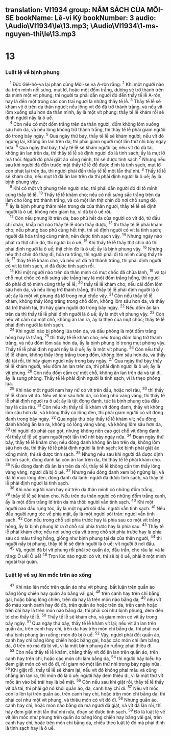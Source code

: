 translation: VI1934
group: NĂM SÁCH CỦA MÔI-SE
bookName: Lê-vi Ký 
bookNumber: 3
audio: \Audio\VI1934\le\13.mp3; \Audio\VI1934\1-ms-nguyen-thi\le\13.mp3
-------

<div class="title"><h1>13</h1><h3>Luật lệ về bịnh phung</h3></div>
<span class="verse le_13_1"> <sup>1</sup> Đức Giê-hô-va lại phán cùng Môi-se và A-rôn rằng: </span>
<span class="verse le_13_2"><sup>2</sup> Khi một người nào da trên mình nổi sưng, mụt lở, hoặc một đốm trắng, dường sẽ trở thành trên da mình một vít phung, thì người ta phải dẫn người đó đến thầy tế lễ A-rôn, hay là đến một trong các con trai người là những thầy tế lễ. </span>
<span class="verse le_13_3"><sup>3</sup> Thầy tế lễ sẽ khám vít ở trên da thân người; nếu lông vít đó đã trở thành trắng, và nếu vít lõm xuống sâu hơn da thân mình, ấy là một vít phung: thầy tế lễ khám rồi sẽ định người nầy là ô uế. <br/></span>
<span class="verse le_13_4"> <sup>4</sup> Còn nếu có một đốm trắng trên da thân người, đốm không lõm xuống sâu hơn da, và nếu lông không trở thành trắng, thì thầy tế lễ phải giam người đó trong bảy ngày. </span>
<span class="verse le_13_5"><sup>5</sup> Qua ngày thứ bảy, thầy tế lễ sẽ khám người, nếu vít đó ngừng lại, không ăn lan trên da, thì phải giam người một lần thứ nhì bảy ngày nữa. </span>
<span class="verse le_13_6"><sup>6</sup> Qua ngày thứ bảy, thầy tế lễ sẽ khám người lại; nếu vít đó đã tái, không ăn lan trên da, thì thầy tế lễ sẽ định người đó là tinh sạch; ấy là mụt lở mà thôi. Người đó phải giặt áo xống mình, thì sẽ được tinh sạch </span>
<span class="verse le_13_7"><sup>7</sup> Nhưng nếu sau khi người đã đến trước mặt thầy tế lễ để được định là tinh sạch, mụt lở còn phát lại trên da, thì người phải đến thầy tế lễ một lần thứ nhì. </span>
<span class="verse le_13_8"><sup>8</sup> Thầy tế lễ sẽ khám cho, nếu mụt lở đã ăn lan trên da thì phải định người là ô uế; ấy là bịnh phung vậy. <br/></span>
<span class="verse le_13_9"> <sup>9</sup> Khi có một vít phung trên người nào, thì phải dẫn người đó đi tỏ mình cùng thầy tế lễ. </span>
<span class="verse le_13_10"><sup>10</sup> Thầy tế lễ khám cho; nếu có nổi sưng sắc trắng trên da làm cho lông trở thành trắng, và có một lằn thịt chín đỏ nơi chỗ sưng đó, </span>
<span class="verse le_13_11"><sup>11</sup> ấy là bịnh phung thâm niên trong da của thân người, thầy tế lễ sẽ định người là ô uế, không nên giam họ, vì đã bị ô uế rồi. <br/></span>
<span class="verse le_13_12"> <sup>12</sup> Còn nếu phung lở trên da, bao phủ hết da của người có vít đó, từ đầu chí chân, khắp nơi nào thầy tế lễ dòm thấy được, </span>
<span class="verse le_13_13"><sup>13</sup> thì thầy tế lễ phải khám cho; nếu phung bao phủ cùng hết thịt, thì sẽ định người có vít là tinh sạch; người đã hóa trắng cùng mình, nên được tinh sạch vậy. </span>
<span class="verse le_13_14"><sup>14</sup> Nhưng ngày nào phát ra thịt chín đỏ, thì người bị ô uế. </span>
<span class="verse le_13_15"><sup>15</sup> Khi thầy tế lễ thấy thịt chín đỏ thì phải định người là ô uế; thịt chín đỏ là ô uế; ấy là bịnh phung vậy. </span>
<span class="verse le_13_16"><sup>16</sup> Nhưng nếu thịt chín đỏ thay đi, hóa ra trắng, thì người phải đi tỏ mình cùng thầy tế lễ; </span>
<span class="verse le_13_17"><sup>17</sup> thầy tế lễ khám cho, và nếu vít đã trở thành trắng, thì phải định người có vít là tinh sạch, vì đã được tinh sạch rồi. <br/></span>
<span class="verse le_13_18"> <sup>18</sup> Khi một người nào trên da thân mình có mụt chốc đã chữa lành, </span>
<span class="verse le_13_19"><sup>19</sup> và tại chỗ mụt chốc có nổi sưng sắc trắng hay là một đốm trắng hồng, thì người đó phải đi tỏ mình cùng thầy tế lễ; </span>
<span class="verse le_13_20"><sup>20</sup> thầy tế lễ khám cho; nếu cái đốm lõm sâu hơn da, và nếu lông trở thành trắng, thì thầy tế lễ phải định người là ô uế; ấy là một vít phung đã lở trong mụt chốc vậy. </span>
<span class="verse le_13_21"><sup>21</sup> Còn nếu thầy tế lễ khám, không thấy lông trắng trong chỗ đốm, không lõm sâu hơn da, và thấy đã trở thành tái, thì hãy giam người đó trong bảy ngày. </span>
<span class="verse le_13_22"><sup>22</sup> Nếu đốm ăn lan trên da thì thầy tế lễ phải định người là ô uế; ấy là một vít phung vậy. </span>
<span class="verse le_13_23"><sup>23</sup> Còn nếu vít cầm cự một chỗ, không ăn lan ra, ấy là thẹo của mụt chốc; thầy tế lễ phải định người là tinh sạch. <br/></span>
<span class="verse le_13_24"> <sup>24</sup> Khi người nào bị phỏng lửa trên da, và dấu phỏng là một đốm trắng hồng hay là trắng, </span>
<span class="verse le_13_25"><sup>25</sup> thì thầy tế lễ khám cho; nếu trong đốm lông trở thành trắng, và nếu đốm lõm sâu hơn da, ấy là bịnh phung lở trong mụt phỏng vậy. Thầy tế lễ phải định người nầy là ô uế; ấy là một vít phung. </span>
<span class="verse le_13_26"><sup>26</sup> Còn nếu thầy tế lễ khám, không thấy lông trắng trong đốm, không lõm sâu hơn da, và thấy đã tái rồi, thì hãy giam người nầy trong bảy ngày. </span>
<span class="verse le_13_27"><sup>27</sup> Qua ngày thứ bảy thầy tế lễ khám người, nếu đốm ăn lan trên da, thì phải định người là ô uế; ấy là vít phung. </span>
<span class="verse le_13_28"><sup>28</sup> Còn nếu đốm cầm cự một chỗ, không ăn lan trên da và tái đi, ấy là sưng phỏng. Thầy tế lễ phải định người là tinh sạch, vì là thẹo phỏng lửa. <br/></span>
<span class="verse le_13_29"> <sup>29</sup> Khi nào một người nam hay nữ có vít trên đầu, hoặc nơi râu, </span>
<span class="verse le_13_30"><sup>30</sup> thì thầy tế lễ khám vít đó. Nếu vít lõm sâu hơn da, có lông nhỏ vàng vàng, thì thầy tế lễ phải định người ra ô uế; ấy là tật đòng đanh, tức là bịnh phung của đầu hay là của râu. </span>
<span class="verse le_13_31"><sup>31</sup> Còn nếu khi thầy tế lễ khám vít đòng đanh, thấy vít không lõm sâu hơn da, và không thấy có lông đen, thì phải giam người có vít đòng đanh trong bảy ngày. </span>
<span class="verse le_13_32"><sup>32</sup> Qua ngày thứ bảy thầy tế lễ khám vít; nếu đòng đanh không ăn lan ra, không có lông vàng vàng, và không lõm sâu hơn da, </span>
<span class="verse le_13_33"><sup>33</sup> thì người đó phải cạo gọt, nhưng không nên cạo gọt chỗ vít đòng đanh, rồi thầy tế lễ sẽ giam người một lần thứ nhì bảy ngày nữa. </span>
<span class="verse le_13_34"><sup>34</sup> Đoạn ngày thứ bảy, thầy tế lễ khám cho; nếu đòng đanh không ăn lan trên da, không lõm sâu hơn da, thì thầy tế lễ phải định người là tinh sạch; kẻ bịnh phải giặt áo xống mình, thì sẽ được tinh sạch. </span>
<span class="verse le_13_35"><sup>35</sup> Nhưng nếu sau khi người đã được định là tinh sạch, đòng đanh lại còn ăn lan trên da, thì thầy tế lễ phải khám cho. </span>
<span class="verse le_13_36"><sup>36</sup> Nếu đòng đanh đã ăn lan trên da rồi, thầy tế lễ không cần tìm thấy lông vàng vàng, người đã bị ô uế. </span>
<span class="verse le_13_37"><sup>37</sup> Nhưng nếu đòng đanh xem bộ ngừng lại, và đã lố mọc lông đen, đòng đanh đã lành: người đã được tinh sạch, và thầy tế lễ phải định người là tinh sạch. <br/></span>
<span class="verse le_13_38"> <sup>38</sup> Khi nào người nam hay nữ trên da thân mình có những đốm trắng, </span>
<span class="verse le_13_39"><sup>39</sup> thầy tế lễ sẽ khám cho. Nếu trên da thân người có những đốm trắng xanh, ấy là một đốm trắng lở trên da mà thôi: người vẫn tinh sạch. </span>
<span class="verse le_13_40"><sup>40</sup> Khi một người nào đầu rụng tóc, ấy là một người sói đầu: người vẫn tinh sạch. </span>
<span class="verse le_13_41"><sup>41</sup> Nếu đầu người rụng tóc về phía mặt, ấy là một người sói trán: người vẫn tinh sạch. </span>
<span class="verse le_13_42"><sup>42</sup> Còn nếu trong chỗ sói phía trước hay là phía sau có một vít trắng hồng, ấy là bịnh phung lở ra ở chỗ sói phía trước hay là phía sau. </span>
<span class="verse le_13_43"><sup>43</sup> Thầy tế lễ phải khám cho; nếu nơi sưng của vít trong chỗ sói phía trước hay là phía sau có màu trắng hồng, giống như bịnh phung tại da của thân người, </span>
<span class="verse le_13_44"><sup>44</sup> thì người nầy bị phung, thầy tế lễ sẽ định người là ô uế; vít người ở nơi đầu. <br/></span>
<span class="verse le_13_45"> <sup>45</sup> Vả, người đã bị vít phung rồi phải xé quần áo, đầu trần, che râu lại và la rằng: Ô uế! Ô uế! </span>
<span class="verse le_13_46"><sup>46</sup> Trọn lúc nào người có vít, thì sẽ bị ô uế, phải ở một mình ngoài trại quân. <br/></span>
<div class="title"><h3>Luật lệ về sự lên mốc trên áo xống</h3></div>
<span class="verse le_13_47"> <sup>47</sup> Khi nào lên mốc trên quần áo như vít phung, bất luận trên quần áo bằng lông chiên hay quần áo bằng vải gai, </span>
<span class="verse le_13_48"><sup>48</sup> trên canh hay trên chỉ bằng gai, hoặc bằng lông chiên, trên da hay là trên món nào bằng da; </span>
<span class="verse le_13_49"><sup>49</sup> nếu vít đó màu xanh xanh hay đỏ đỏ, trên quần áo hoặc trên da, trên canh hoặc trên chỉ hay là trên món nào bằng da, thì phải coi như bịnh phung, đem đến tỏ cho thầy tế lễ. </span>
<span class="verse le_13_50"><sup>50</sup> Thầy tế lễ sẽ khám cho, và giam món có vít ấy trong bảy ngày. </span>
<span class="verse le_13_51"><sup>51</sup> Qua ngày thứ bảy, thầy tế lễ khám vít lại; nếu vít ăn lan trên quần áo, trên canh hay chỉ, trên da hay trên món chi bằng da, thì phải coi như bịnh phung ăn ruồng; món đó bị ô uế. </span>
<span class="verse le_13_52"><sup>52</sup> Vậy, người phải đốt quần áo, canh hay chỉ bằng lông chiên hoặc bằng gai, hoặc các món chi làm bằng da, ở trên nó mà đã bị vít, vì là một bịnh phung ăn ruồng: phải thiêu đi. <br/></span>
<span class="verse le_13_53"> <sup>53</sup> Còn nếu thầy tế lễ khám, chẳng thấy vít đó ăn lan trên quần áo, trên canh hay trên chỉ, hoặc các món chi làm bằng da, </span>
<span class="verse le_13_54"><sup>54</sup> thì người hãy biểu họ đem giặt món có vít đó đi, rồi giam nó một lần thứ nhì trong bảy ngày nữa. </span>
<span class="verse le_13_55"><sup>55</sup> Khi giặt rồi, thầy tế lễ sẽ khám lại, nếu vít đó không phai màu và cũng chẳng ăn lan ra, thì món đó là ô uế: ngươi hãy đem thiêu đi, vì là một thứ vít mốc ăn vào bề trái hay là bề mặt. </span>
<span class="verse le_13_56"><sup>56</sup> Còn nếu sau khi giặt rồi, thầy tế lễ thấy vít đã tái, thì phải gỡ nó khỏi quần áo, da, canh hay chỉ đi. </span>
<span class="verse le_13_57"><sup>57</sup> Nếu vít mốc còn ló lên lại trên quần áo, trên canh hay chỉ, hoặc trên món chi bằng da, thì phải coi như một vít phung, và thiêu món có vít đó đi. </span>
<span class="verse le_13_58"><sup>58</sup> Nhưng quần áo, canh hay chỉ, hoặc món nào bằng da mà ngươi đã giặt, và vít đã lặn rồi, thì hãy đem giặt một lần thứ nhì nữa, đoạn sẽ được tinh sạch. </span>
<span class="verse le_13_59"><sup>59</sup> Đó là luật lệ về vít lên mốc như phung trên quần áo bằng lông chiên hay bằng vải gai, trên canh hay chỉ, hoặc trên món chi bằng da, chiếu theo luật lệ đó mà phải định là tinh sạch hay là ô uế. <br/></span>
